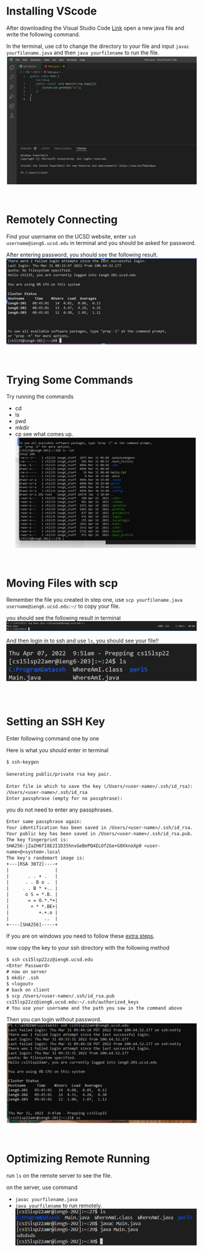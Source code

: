 # Installing VScode

After downloading the Visual Studio Code
[Link](https://code.visualstudio.com/)
open a new java file and write the following command. 

In the terminal, use cd to change the directory to your file and input  `javac yourfilename.java` and then `java yourfilename` to run the file.
![Image](downloadvs.png)
&nbsp;  
&nbsp;  
# Remotely Connecting

Find your username on the UCSD website, 
enter `ssh username@ieng6.ucsd.edu` in terminal and you should be asked for password. 

After entering password, you should see the following result. 
![Image](rc.png)
&nbsp;  
&nbsp;  
# Trying Some Commands

Try running the commands 
* cd
* ls
* pwd
* mkdir
* cp 
see what comes up. 
![Image](command.png)
&nbsp;  
&nbsp;  
# Moving Files with scp

Remember the file you created in step one, use `scp yourfilename.java username@ieng6.ucsd.edu:~/` to copy your file.  

you should see the following result in terminal
![Image](scp.png)


And then login in to ssh and use `ls`, you should see your file!!
![Image](sasssd.png)

&nbsp;  
&nbsp;  
# Setting an SSH Key

Enter following command one by one

Here is what you should enter in terminal

```
$ ssh-keygen  

Generating public/private rsa key pair.  

Enter file in which to save the key (/Users/<user-name>/.ssh/id_rsa): /Users/<user-name>/.ssh/id_rsa
Enter passphrase (empty for no passphrase): 
```
you do not need to enter any passphrases.

```
Enter same passphrase again: 
Your identification has been saved in /Users/<user-name>/.ssh/id_rsa.
Your public key has been saved in /Users/<user-name>/.ssh/id_rsa.pub.
The key fingerprint is:
SHA256:jZaZH6fI8E2I1D35hnvGeBePQ4ELOf2Ge+G0XknoXp0 <user-name>@<system>.local
The key's randomart image is:
+---[RSA 3072]----+
|                 |
|       . . + .   |
|      . . B o .  |
|     . . B * +.. |
|      o S = *.B. |
|       = = O.*.*+|
|        + * *.BE+|
|           +.+.o |
|             ..  |
+----[SHA256]-----+
```

If you are on windows you need to follow these [extra steps](https://docs.microsoft.com/en-us/windows-server/administration/openssh/openssh_keymanagement#user-key-generation).

now copy the key to your ssh directory with the following method

```
$ ssh cs15lsp22zz@ieng6.ucsd.edu
<Enter Password>
# now on server
$ mkdir .ssh
$ <logout>
# back on client
$ scp /Users/<user-name>/.ssh/id_rsa.pub cs15lsp22zz@ieng6.ucsd.edu:~/.ssh/authorized_keys
# You use your username and the path you saw in the command above
```
Then you can login without password.
![Image](sd.png)
&nbsp;  
&nbsp; 
# Optimizing Remote Running

run `ls` on the remote server to see the file.

on the server, use command
* `javac yourfilename.java`
* `java yourfilename` to run remotely.
![Image](ls.png)








